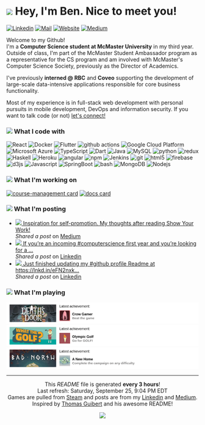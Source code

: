 <h1><img src="https://emojis.slackmojis.com/emojis/images/1500426137/2648/allo-tongue.gif?1500426137" width="30" /> Hey, I'm Ben. Nice to meet you!</h1>

[![Linkedin](https://img.shields.io/badge/-benjaminkostiuk-0077B5?style=flat-square&logo=Linkedin&logoColor=white&link=https://www.linkedin.com/in/benjaminkostiuk/)](https://www.linkedin.com/in/benjaminkostiuk/)
[![Mail](https://img.shields.io/badge/-benkostiuk1-D14836?style=flat-square&logo=Gmail&logoColor=white&link=mailto:benkostiuk1@gmail.com)](mailto:benkostiuk1@gmail.com)
[![Website](https://img.shields.io/badge/-benkostiuk.com-00A82D?style=flat-square&logo=google-chrome&logoColor=white&link=https://benkostiuk.com)](https://benkostiuk.com)
[![Medium](https://img.shields.io/badge/-@benkostiuk-12100E?style=flat-square&logo=Medium&logoColor=white&link=https://medium.com/@benkostiuk)](https://medium.com/@benkostiuk)

<p>Welcome to my Github! <br/>
I'm a <b>Computer Science student at McMaster University</b> in my third year. Outside of class, I'm part of the McMaster Student Ambassador program as a representative for the CS program
 and am involved with McMaster's Computer Science Society, previously as the Director of Academics.</p>

<p>I've previously <b>interned @ RBC</b> and <b>Coveo</b> supporting the development of large-scale data-intensive applications responsible for core business functionality.

<p>Most of my experience is in full-stack web development with personal pursuits in mobile development, DevOps and information security. If you want to talk code (or not) <a href="https://www.linkedin.com/in/benjaminkostiuk" target="_blank">let's connect!</a></p>

<h3><img src="https://emojis.slackmojis.com/emojis/images/1572027745/6842/blob_derpy.png?1572027745" width="24"/> What I code with </h3>
<p>
    <img alt="React" src="https://img.shields.io/badge/-React-45b8d8?style=flat-square&logo=react&logoColor=white" />
    <img alt="Docker" src="https://img.shields.io/badge/-Docker-46a2f1?style=flat-square&logo=docker&logoColor=white" />
    <img alt="Flutter" src="https://img.shields.io/badge/-Flutter-2196f3?style=flat-square&logo=flutter&logoColor=white" />
    <img alt="github actions" src="https://img.shields.io/badge/-Github_Actions-2088FF?style=flat-square&logo=github-actions&logoColor=white" />
    <img alt="Google Cloud Platform" src="https://img.shields.io/badge/-Google_Cloud-1a73e8?style=flat-square&logo=google-cloud&logoColor=white" />
    <img alt="Microsoft Azure" src="https://img.shields.io/badge/-Microsoft_Azure-0078d4?style=flat-square&logo=microsoft-azure&logoColor=white" />
    <img alt="TypeScript" src="https://img.shields.io/badge/-TypeScript-007ACC?style=flat-square&logo=typescript&logoColor=white" />
    <img alt="Dart" src="https://img.shields.io/badge/-Dart-0175C2?style=flat-square&logo=dart&logoColor=white" />
    <img alt="Java" src="https://img.shields.io/badge/-Java-007396?style=flat-square&logo=java&logoColor=white" />
    <img alt="MySQL" src="https://img.shields.io/badge/-MySQL-4479a1?style=flat-square&logo=MySQL&logoColor=white" />
    <img alt="python" src="https://img.shields.io/badge/-python-306998?style=flat-square&logo=python&logoColor=white" />
    <img alt="redux" src="https://img.shields.io/badge/-Redux-764ABC?style=flat-square&logo=redux&logoColor=white" />
    <img alt="Haskell" src="https://img.shields.io/badge/-Haskell-5D4F85?style=flat-square&logo=haskell&logoColor=white" />
    <img alt="Heroku" src="https://img.shields.io/badge/-Heroku-430098?style=flat-square&logo=heroku&logoColor=white" />
    <img alt="angular" src="https://img.shields.io/badge/-Angular-DD0031?style=flat-square&logo=angular&logoColor=white" />
    <img alt="npm" src="https://img.shields.io/badge/-NPM-CB3837?style=flat-square&logo=npm&logoColor=white" />
    <img alt="Jenkins" src="https://img.shields.io/badge/-Jenkins-D24939?style=flat-square&logo=jenkins&logoColor=white" />
    <img alt="git" src="https://img.shields.io/badge/-Git-F05032?style=flat-square&logo=git&logoColor=white" />
    <img alt="html5" src="https://img.shields.io/badge/-HTML5-E34F26?style=flat-square&logo=html5&logoColor=white" />
    <img alt="firebase" src="https://img.shields.io/badge/-Firebase-F57C00?style=flat-square&logo=firebase&logoColor=white" />
    <img alt="d3js" src="https://img.shields.io/badge/-D3.js-F9A03C?style=flat-square&logo=d3.js&logoColor=white" />
    <img alt="Javascript" src="https://img.shields.io/badge/-JavaScript-e0b428?style=flat-square&logo=Javascript&logoColor=white" />
    <img alt="SpringBoot" src="https://img.shields.io/badge/-Spring Boot-6db33f?style=flat-square&logo=spring&logoColor=white" />
    <img alt="bash" src="https://img.shields.io/badge/-bash-4EAA25?style=flat-square&logo=GNU-bash&logoColor=white" />
    <img alt="MongoDB" src="https://img.shields.io/badge/-MongoDB-13aa52?style=flat-square&logo=mongodb&logoColor=white" />
    <img alt="Nodejs" src="https://img.shields.io/badge/-Nodejs-43853d?style=flat-square&logo=Node.js&logoColor=white" />
</p>
<h3><img src="https://emojis.slackmojis.com/emojis/images/1500425901/2646/allo-happy.gif?1500425901" width="24"/> What I'm working on</h3>

[![course-management card](https://github-readme-stats.vercel.app/api/pin/?username=puffproject&repo=course-management)](https:&#x2F;&#x2F;github.com&#x2F;puffproject&#x2F;course-management)
[![docs card](https://github-readme-stats.vercel.app/api/pin/?username=puffproject&repo=docs)](https:&#x2F;&#x2F;github.com&#x2F;puffproject&#x2F;docs)

<h3><img src="https://emojis.slackmojis.com/emojis/images/1572027736/6827/blob_aww.png?1572027736" width="24"/> What I'm posting</h3>
<ul>
        <li><img src="https:&#x2F;&#x2F;cdn-icons-png.flaticon.com&#x2F;512&#x2F;2111&#x2F;2111505.png" width="16"><a href="https:&#x2F;&#x2F;medium.com&#x2F;@benkostiuk&#x2F;inspiration-for-self-promotion-24d8bc3bc616"> Inspiration for self-promotion. My thoughts after reading Show Your Work!</a><br/><i>Shared a post</i> on <a href="https:&#x2F;&#x2F;medium.com&#x2F;@benkostiuk">Medium</a></li>
        <li><img src="https:&#x2F;&#x2F;cdn-icons-png.flaticon.com&#x2F;512&#x2F;124&#x2F;124011.png" width="16"><a href="https:&#x2F;&#x2F;www.linkedin.com&#x2F;posts&#x2F;benjaminkostiuk_computerscience-haskell-activity-6824732594547044352-jF2I"> If you’re an incoming #computerscience first year and you’re looking for a ...</a><br/><i>Shared a post</i> on <a href="https:&#x2F;&#x2F;www.linkedin.com&#x2F;in&#x2F;benjaminkostiuk">Linkedin</a></li>
        <li><img src="https:&#x2F;&#x2F;cdn-icons-png.flaticon.com&#x2F;512&#x2F;124&#x2F;124011.png" width="16"><a href="https:&#x2F;&#x2F;www.linkedin.com&#x2F;posts&#x2F;benjaminkostiuk_benjaminkostiuk-overview-activity-6822305140381425664-55r0"> Just finished updating my #github profile Readme at https:&#x2F;&#x2F;lnkd.in&#x2F;eFN2nxk...</a><br/><i>Shared a post</i> on <a href="https:&#x2F;&#x2F;www.linkedin.com&#x2F;in&#x2F;benjaminkostiuk">Linkedin</a></li>
</ul>

<h3><img src="https://emojis.slackmojis.com/emojis/images/1572027842/6925/blob_sunglasses.png?1572027842" width="24"/> What I'm playing</h3>
<p>
        <a target="_blank" href="https://store.steampowered.com/app/894020"><img alt="Death&#39;s Door" src=".&#x2F;assets&#x2F;images&#x2F;Deaths Door.png" /></a>
        <a target="_blank" href="https://store.steampowered.com/app/785790"><img alt="WHAT THE GOLF?" src=".&#x2F;assets&#x2F;images&#x2F;WHAT THE GOLF.png" /></a>
        <a target="_blank" href="https://store.steampowered.com/app/688420"><img alt="Bad North" src=".&#x2F;assets&#x2F;images&#x2F;Bad North.png" /></a>
</p>

-------
<p align="center">
    This <i>README</i> file is generated <b>every 3 hours</b>!
    <br/>Last refresh: Saturday, September 25, 9:04 PM EDT
    <br/>Games are pulled from <a href="https://store.steampowered.com/" target="_blank">Steam</a> and posts are from my <a href="https://www.linkedin.com/" target="_blank">Linkedin</a> and <a href="https://medium.com/" target="_blank">Medium</a>.
    <br/>Inspired by <a href="https://github.com/thmsgbrt">Thomas Guibert</a> and his awesome README!
</p>
<p align="center">
    <a href="https://github.com/benjaminkostiuk/benjaminkostiuk/actions/workflows/main.yaml"><img src="https://github.com/benjaminkostiuk/benjaminkostiuk/actions/workflows/main.yaml/badge.svg" /></a>
</p>